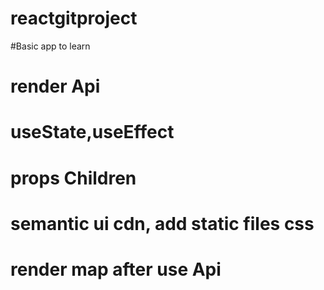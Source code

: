 # reactgitproject

#Basic app to learn

# render Api
# useState,useEffect
# props Children
# semantic ui cdn, add static files css
# render map after use Api
